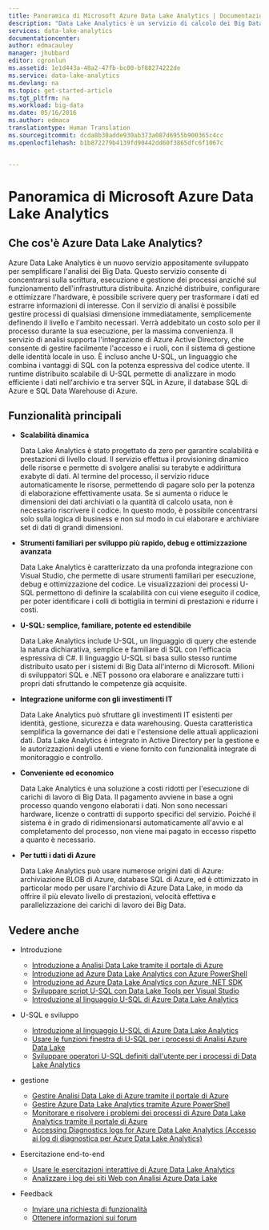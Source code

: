 ```yaml
---
title: Panoramica di Microsoft Azure Data Lake Analytics | Documentazione Microsoft
description: "Data Lake Analytics è un servizio di calcolo dei Big Data di Azure che consente di usare i dati per la gestione delle attività aziendali mediante le informazioni dettagliate ricavate dai dati archiviati nel cloud, indipendentemente dalla loro posizione o dimensione. Data Lake Analytics consente di eseguire queste operazioni nel modo più semplice, scalabile ed economico possibile. "
services: data-lake-analytics
documentationcenter: 
author: edmacauley
manager: jhubbard
editor: cgronlun
ms.assetid: 1e1d443a-48a2-47fb-bc00-bf88274222de
ms.service: data-lake-analytics
ms.devlang: na
ms.topic: get-started-article
ms.tgt_pltfrm: na
ms.workload: big-data
ms.date: 05/16/2016
ms.author: edmaca
translationtype: Human Translation
ms.sourcegitcommit: dcda8b30adde930ab373a087d6955b900365c4cc
ms.openlocfilehash: b1b872279b4139fd90442dd60f3865dfc6f1067c


---
```

# <a name="overview-of-microsoft-azure-data-lake-analytics"></a>Panoramica di Microsoft Azure Data Lake Analytics
## <a name="what-is-azure-data-lake-analytics"></a>Che cos'è Azure Data Lake Analytics?
Azure Data Lake Analytics è un nuovo servizio appositamente sviluppato per semplificare l'analisi dei Big Data. Questo servizio consente di concentrarsi sulla scrittura, esecuzione e gestione dei processi anziché sul funzionamento dell'infrastruttura distribuita. Anziché distribuire, configurare e ottimizzare l'hardware, è possibile scrivere query per trasformare i dati ed estrarre informazioni di interesse. Con il servizio di analisi è possibile gestire processi di qualsiasi dimensione immediatamente, semplicemente definendo il livello e l'ambito necessari. Verrà addebitato un costo solo per il processo durante la sua esecuzione, per la massima convenienza. Il servizio di analisi supporta l'integrazione di Azure Active Directory, che consente di gestire facilmente l'accesso e i ruoli, con il sistema di gestione delle identità locale in uso. È incluso anche U-SQL, un linguaggio che combina i vantaggi di SQL con la potenza espressiva del codice utente. Il runtime distribuito scalabile di U-SQL permette di analizzare in modo efficiente i dati nell'archivio e tra server SQL in Azure, il database SQL di Azure e SQL Data Warehouse di Azure.

## <a name="key-capabilities"></a>Funzionalità principali
* **Scalabilità dinamica**
  
    Data Lake Analytics è stato progettato da zero per garantire scalabilità e prestazioni di livello cloud.  Il servizio effettua il provisioning dinamico delle risorse e permette di svolgere analisi su terabyte e addirittura exabyte di dati. Al termine del processo, il servizio riduce automaticamente le risorse, permettendo di pagare solo per la potenza di elaborazione effettivamente usata. Se si aumenta o riduce le dimensioni dei dati archiviati o la quantità di calcolo usata, non è necessario riscrivere il codice. In questo modo, è possibile concentrarsi solo sulla logica di business e non sul modo in cui elaborare e archiviare set di dati di grandi dimensioni.
* **Strumenti familiari per sviluppo più rapido, debug e ottimizzazione avanzata**
  
    Data Lake Analytics è caratterizzato da una profonda integrazione con Visual Studio, che permette di usare strumenti familiari per esecuzione, debug e ottimizzazione del codice. Le visualizzazioni dei processi U-SQL permettono di definire la scalabilità con cui viene eseguito il codice, per poter identificare i colli di bottiglia in termini di prestazioni e ridurre i costi.
* **U-SQL: semplice, familiare, potente ed estendibile**
  
    Data Lake Analytics include U-SQL, un linguaggio di query che estende la natura dichiarativa, semplice e familiare di SQL con l'efficacia espressiva di C#. Il linguaggio U-SQL si basa sullo stesso runtime distribuito usato per i sistemi di Big Data all'interno di Microsoft. Milioni di sviluppatori SQL e .NET possono ora elaborare e analizzare tutti i propri dati sfruttando le competenze già acquisite.
* **Integrazione uniforme con gli investimenti IT**
  
    Data Lake Analytics può sfruttare gli investimenti IT esistenti per identità, gestione, sicurezza e data warehousing. Questa caratteristica semplifica la governance dei dati e l'estensione delle attuali applicazioni dati. Data Lake Analytics è integrato in Active Directory per la gestione e le autorizzazioni degli utenti e viene fornito con funzionalità integrate di monitoraggio e controllo.
* **Conveniente ed economico**
  
    Data Lake Analytics è una soluzione a costi ridotti per l'esecuzione di carichi di lavoro di Big Data. Il pagamento avviene in base a ogni processo quando vengono elaborati i dati. Non sono necessari hardware, licenze o contratti di supporto specifici del servizio. Poiché il sistema è in grado di ridimensionarsi automaticamente all'avvio e al completamento del processo, non viene mai pagato in eccesso rispetto a quanto è necessario.
* **Per tutti i dati di Azure**
  
    Data Lake Analytics può usare numerose origini dati di Azure: archiviazione BLOB di Azure, database SQL di Azure, ed è ottimizzato in particolar modo per usare l'archivio di Azure Data Lake, in modo da offrire il più elevato livello di prestazioni, velocità effettiva e parallelizzazione dei carichi di lavoro dei Big Data.

## <a name="see-also"></a>Vedere anche
* Introduzione
  
  * [Introduzione a Analisi Data Lake tramite il portale di Azure](data-lake-analytics-get-started-portal.md)
  * [Introduzione ad Azure Data Lake Analytics con Azure PowerShell](data-lake-analytics-get-started-powershell.md)
  * [Introduzione ad Azure Data Lake Analytics con Azure .NET SDK](data-lake-analytics-get-started-net-sdk.md)
  * [Sviluppare script U-SQL con Data Lake Tools per Visual Studio](data-lake-analytics-data-lake-tools-get-started.md)
  * [Introduzione al linguaggio U-SQL di Azure Data Lake Analytics](data-lake-analytics-u-sql-get-started.md)
* U-SQL e sviluppo
  
  * [Introduzione al linguaggio U-SQL di Azure Data Lake Analytics](data-lake-analytics-u-sql-get-started.md)
  * [Usare le funzioni finestra di U-SQL per i processi di Analisi Azure Data Lake](data-lake-analytics-use-window-functions.md)
  * [Sviluppare operatori U-SQL definiti dall'utente per i processi di Data Lake Analytics](data-lake-analytics-u-sql-develop-user-defined-operators.md)
* gestione
  
  * [Gestire Analisi Data Lake di Azure tramite il portale di Azure](data-lake-analytics-manage-use-portal.md)
  * [Gestire Azure Data Lake Analytics tramite Azure PowerShell](data-lake-analytics-manage-use-powershell.md)
  * [Monitorare e risolvere i problemi dei processi di Azure Data Lake Analytics tramite il portale di Azure](data-lake-analytics-monitor-and-troubleshoot-jobs-tutorial.md)
  * [Accessing Diagnostics logs for Azure Data Lake Analytics (Accesso ai log di diagnostica per Azure Data Lake Analytics)](data-lake-analytics-diagnostic-logs.md)
* Esercitazione end-to-end
  
  * [Usare le esercitazioni interattive di Azure Data Lake Analytics](data-lake-analytics-use-interactive-tutorials.md)
  * [Analizzare i log dei siti Web con Analisi Azure Data Lake](data-lake-analytics-analyze-weblogs.md)
* Feedback
  
  <!-- Fixing broken links for Azure content migration from ACOM to DOCS. I can't find a suitable substitute for what appears to be a link that is no longer available. I am commenting out for now. The author can investigate in the future. Hyperlink text: Comment on our documentation backlog. Referenced file: data-lake-analytics-documentation-backlog.md -->
  * [Inviare una richiesta di funzionalità](http://aka.ms/adlafeedback)
  * [Ottenere informazioni sui forum](http://aka.ms/adlaforums)




<!--HONumber=Dec16_HO2-->


